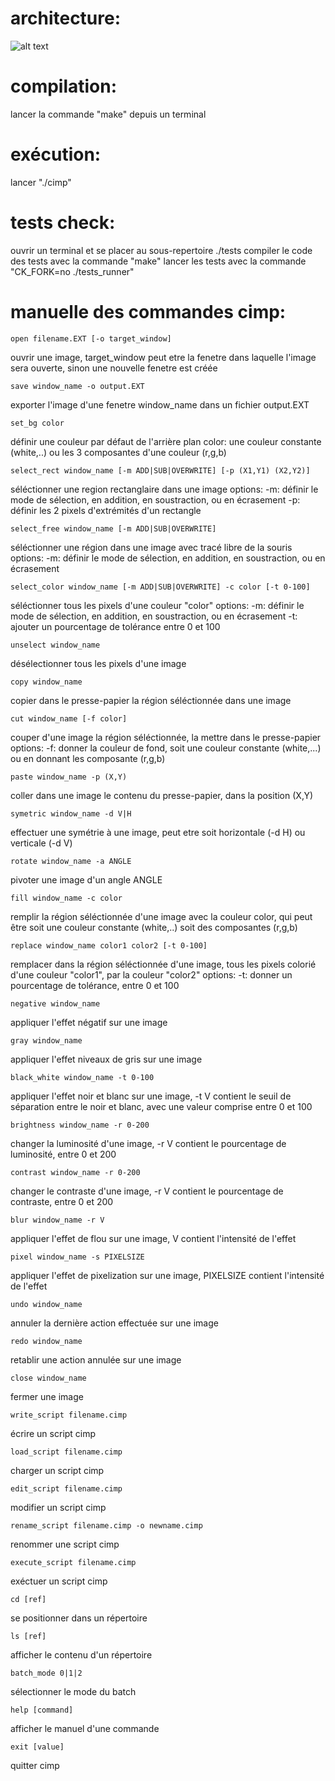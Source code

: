# architecture:
![alt text](../project_management_docs/Architecture.png)

# compilation:
lancer la commande "make" depuis un terminal

# exécution:
lancer "./cimp"

# tests check:
ouvrir un terminal et se placer au sous-repertoire ./tests
compiler le code des tests avec la commande "make"
lancer les tests avec la commande "CK_FORK=no ./tests_runner"


# manuelle des commandes cimp:
```
open filename.EXT [-o target_window]
```
ouvrir une image, target_window peut etre la fenetre dans laquelle l'image sera ouverte, sinon une nouvelle fenetre est créée

```
save window_name -o output.EXT
```
exporter l'image d'une fenetre window_name dans un fichier output.EXT

```
set_bg color
```
définir une couleur par défaut de l'arrière plan
color: une couleur constante (white,..) ou les 3 composantes d'une couleur (r,g,b)

```
select_rect window_name [-m ADD|SUB|OVERWRITE] [-p (X1,Y1) (X2,Y2)]
```
séléctionner une region rectanglaire dans une image
options:
	-m: définir le mode de sélection, en addition, en soustraction, ou en écrasement
	-p: définir les 2 pixels d'extrémités d'un rectangle

```
select_free window_name [-m ADD|SUB|OVERWRITE]
```
séléctionner une région dans une image avec tracé libre de la souris
options:
	-m: définir le mode de sélection, en addition, en soustraction, ou en écrasement

```
select_color window_name [-m ADD|SUB|OVERWRITE] -c color [-t 0-100]
```
séléctionner tous les pixels d'une couleur "color"
options:
	-m: définir le mode de sélection, en addition, en soustraction, ou en écrasement
	-t: ajouter un pourcentage de tolérance entre 0 et 100

```
unselect window_name
```
désélectionner tous les pixels d'une image

```
copy window_name
```
copier dans le presse-papier la région séléctionnée dans une image

```
cut window_name [-f color]
```
couper d'une image la région séléctionnée, la mettre dans le presse-papier
options:
	-f: donner la couleur de fond, soit une couleur constante (white,...) ou en donnant les composante (r,g,b)

```
paste window_name -p (X,Y)
```
coller dans une image le contenu du presse-papier, dans la position (X,Y)

```
symetric window_name -d V|H
```
effectuer une symétrie à une image, peut etre soit horizontale (-d H) ou verticale (-d V)

```
rotate window_name -a ANGLE
```
pivoter une image d'un angle ANGLE

```
fill window_name -c color
```
remplir la région séléctionnée d'une image avec la couleur color, qui peut être soit une couleur constante (white,..) soit des composantes (r,g,b)

```
replace window_name color1 color2 [-t 0-100]
```
remplacer dans la région séléctionnée d'une image, tous les pixels colorié d'une couleur "color1", par la couleur "color2"
options:
	-t: donner un pourcentage de tolérance, entre 0 et 100

```
negative window_name
```
appliquer l'effet négatif sur une image

```
gray window_name
```
appliquer l'effet niveaux de gris sur une image

```
black_white window_name -t 0-100
```
appliquer l'effet noir et blanc sur une image, -t V contient le seuil de séparation entre le noir et blanc, avec une valeur comprise entre 0 et 100

```
brightness window_name -r 0-200
```
changer la luminosité d'une image, -r V contient le pourcentage de luminosité, entre 0 et 200

```
contrast window_name -r 0-200
```
changer le contraste d'une image, -r V contient le pourcentage de contraste, entre 0 et 200

```
blur window_name -r V
```
appliquer l'effet de flou sur une image, V contient l'intensité de l'effet

```
pixel window_name -s PIXELSIZE
```
appliquer l'effet de pixelization sur une image, PIXELSIZE contient l'intensité de l'effet

```
undo window_name
```
annuler la dernière action effectuée sur une image

```
redo window_name
```
retablir une action annulée sur une image

```
close window_name
```
fermer une image

```
write_script filename.cimp
```
écrire un script cimp

```
load_script filename.cimp
```
charger un script cimp

```
edit_script filename.cimp
```
modifier un script cimp

```
rename_script filename.cimp -o newname.cimp
```
renommer une script cimp

```
execute_script filename.cimp
```
exéctuer un script cimp

```
cd [ref]
```
se positionner dans un répertoire

```
ls [ref]
```
afficher le contenu d'un répertoire

```
batch_mode 0|1|2
```
sélectionner le mode du batch

```
help [command]
```
afficher le manuel d'une commande

```
exit [value]
```
quitter cimp
